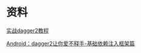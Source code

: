 # 资料

[实战dagger2教程](https://github.com/luxiaoming/dagger2Demo)

[Android：dagger2让你爱不释手-基础依赖注入框架篇](https://www.jianshu.com/p/cd2c1c9f68d4)
